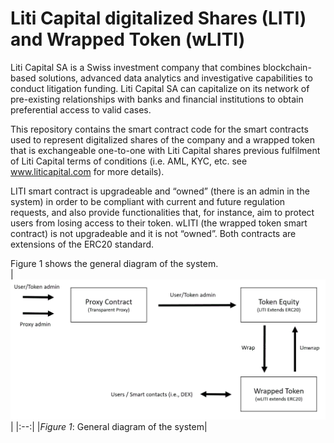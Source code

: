 # Liti Capital digitalized Shares (LITI) and Wrapped Token (wLITI)

Liti Capital SA is a Swiss investment company that combines blockchain-based solutions, advanced data analytics and investigative capabilities to conduct litigation funding. Liti Capital SA can capitalize on its network of pre-existing relationships with banks and financial institutions to obtain preferential access to valid cases.

This repository contains the smart contract code for the smart contracts used to represent digitalized shares of the company and a wrapped token that is exchangeable one-to-one with Liti Capital shares previous fulfilment of Liti Capital terms of conditions (i.e. AML, KYC, etc. see www.liticapital.com for more details).

LITI smart contract is upgradeable and “owned” (there is an admin in the system) in order to be compliant with current and future regulation requests, and also provide functionalities that, for instance, aim to protect users from losing access to their token. wLITI (the wrapped token smart contract) is not upgradeable and it is not “owned”. Both contracts are extensions of the ERC20 standard.

Figure 1 shows the general diagram of the system.	
|![Figure 1](./images/general-diagram.png)|
|:--:|
|*Figure 1*: General diagram of the system|


